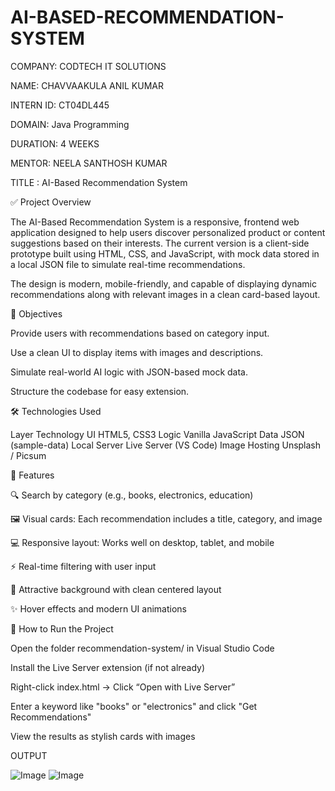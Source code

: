 # AI-BASED-RECOMMENDATION-SYSTEM

COMPANY: CODTECH IT SOLUTIONS

NAME: CHAVVAAKULA ANIL KUMAR

INTERN ID: CT04DL445

DOMAIN: Java Programming

DURATION: 4 WEEKS

MENTOR: NEELA SANTHOSH KUMAR

TITLE : AI-Based Recommendation System


✅ Project Overview


The AI-Based Recommendation System is a responsive, frontend web application designed to help users discover personalized product or content suggestions based on their interests. The current version is a client-side prototype built using HTML, CSS, and JavaScript, with mock data stored in a local JSON file to simulate real-time recommendations.

The design is modern, mobile-friendly, and capable of displaying dynamic recommendations along with relevant images in a clean card-based layout.

🎯 Objectives


Provide users with recommendations based on category input.

Use a clean UI to display items with images and descriptions.

Simulate real-world AI logic with JSON-based mock data.

Structure the codebase for easy extension.

🛠️ Technologies Used


Layer	Technology
UI	HTML5, CSS3
Logic	Vanilla JavaScript
Data	JSON (sample-data)
Local Server	Live Server (VS Code)
Image Hosting	Unsplash / Picsum


🎨 Features


🔍 Search by category (e.g., books, electronics, education)

🖼️ Visual cards: Each recommendation includes a title, category, and image

💻 Responsive layout: Works well on desktop, tablet, and mobile

⚡ Real-time filtering with user input

🌈 Attractive background with clean centered layout

✨ Hover effects and modern UI animations


🚀 How to Run the Project


Open the folder recommendation-system/ in Visual Studio Code

Install the Live Server extension (if not already)

Right-click index.html → Click “Open with Live Server”

Enter a keyword like "books" or "electronics" and click "Get Recommendations"

View the results as stylish cards with images


OUTPUT

![Image](https://github.com/user-attachments/assets/f527d497-f528-40d7-b40d-e3ba11bcd2e5)
![Image](https://github.com/user-attachments/assets/3768dd80-431b-4b0b-a876-c1fc4eff62d0)




